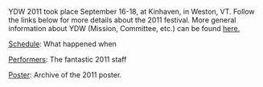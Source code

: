 
YDW 2011 took place September 16\-18, at Kinhaven, in Weston, VT. Follow the links below for more details about the 2011 festival. More general information about YDW (Mission, Committee, etc.) can be found [here.](\"http://www.youthdanceweekend.org/?page_id=18\")


[Schedule](\"http://www.youthdanceweekend.org/?page_id=27\"): What happened when


[Performers](\"http://www.youthdanceweekend.org/?page_id=30\"): The fantastic 2011 staff


[Poster](\"http://www.youthdanceweekend.org/YDW_2011_Poster.pdf\"): Archive of the 2011 poster.


